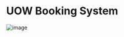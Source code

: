 # UOW Booking System
![image](https://user-images.githubusercontent.com/102985521/210595379-ab23426b-14e1-4498-8568-6b9e763ba418.png)

